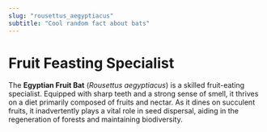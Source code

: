 ```yaml
---
slug: "rousettus_aegyptiacus"
subtitle: "Cool random fact about bats"
---
```


# Fruit Feasting Specialist

The **Egyptian Fruit Bat** (_Rousettus aegyptiacus_) is a skilled fruit-eating specialist.
Equipped with sharp teeth and a strong sense of smell,
it thrives on a diet primarily composed of fruits and nectar.
As it dines on succulent fruits,
it inadvertently plays a vital role in seed dispersal,
aiding in the regeneration of forests and maintaining biodiversity.
